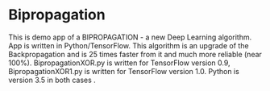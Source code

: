 # Bipropagation
This is demo app of a BIPROPAGATION - a new Deep Learning algorithm. App is written in Python/TensorFlow. 
This algorithm is an upgrade of the Backpropagation and is 25 times faster from it and much more reliable (near 100%).
BipropagationXOR.py is written for TensorFlow version 0.9, BipropagationXOR1.py is written for TensorFlow version 1.0. 
Python is version 3.5 in both cases .
